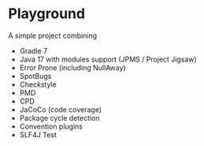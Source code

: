 # Playground
A simple project combining
 * Gradle 7
 * Java 17 with modules support (JPMS / Project Jigsaw)
 * Error Prone (including NullAway)
 * SpotBugs
 * Checkstyle
 * PMD
 * CPD
 * JaCoCo (code coverage)
 * Package cycle detection
 * Convention plugins
 * SLF4J Test